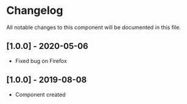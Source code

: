 # Changelog
All notable changes to this component will be documented in this file.

## [1.0.0] - 2020-05-06
- Fixed bug on Firefox

## [1.0.0] - 2019-08-08
- Component created
